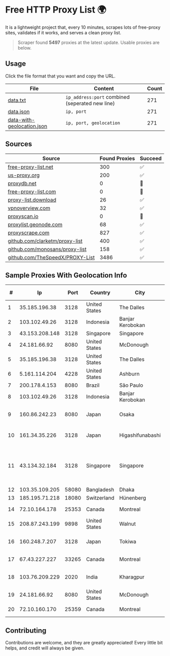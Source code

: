 
# Free HTTP Proxy List 🌍

It is a lightweight project that, every 10 minutes, scrapes lots of free-proxy sites, validates if it works, and serves a clean proxy list.


> Scraper found **5497** proxies at the latest update. Usable proxies are below.

## Usage

Click the file format that you want and copy the URL.


|File|Content|Count|
|----|-------|-----|
|[data.txt](https://raw.githubusercontent.com/themiralay/Proxy-List-World/master/data.txt)|`ip_address:port` combined (seperated new line)|271|
|[data.json](https://raw.githubusercontent.com/themiralay/Proxy-List-World/master/data.json)|`ip, port`|271|
|[data-with-geolocation.json](https://raw.githubusercontent.com/themiralay/Proxy-List-World/master/data-with-geolocation.json)|`ip, port, geolocation`|271|

## Sources

|Source|Found Proxies|Succeed|
|------|-------------|-------|
|[free-proxy-list.net](https://free-proxy-list.net)|300|✅|
|[us-proxy.org](https://www.us-proxy.org)|200|✅|
|[proxydb.net](http://proxydb.net)|0|🚫|
|[free-proxy-list.com](https://free-proxy-list.com/?page=&port=&type%5B%5D=http&type%5B%5D=https&up_time=0&search=Search)|0|🚫|
|[proxy-list.download](https://www.proxy-list.download/HTTP)|26|✅|
|[vpnoverview.com](https://vpnoverview.com/privacy/anonymous-browsing/free-proxy-servers)|32|✅|
|[proxyscan.io](https://www.proxyscan.io)|0|🚫|
|[proxylist.geonode.com](https://proxylist.geonode.com/api/proxy-list?limit=300&page=1&sort_by=lastChecked&sort_type=desc&protocols=http,https)|68|✅|
|[proxyscrape.com](https://api.proxyscrape.com/v2/?request=displayproxies&protocol=http&timeout=10000&country=all&ssl=all&anonymity=all)|827|✅|
|[github.com/clarketm/proxy-list](https://raw.githubusercontent.com/clarketm/proxy-list/master/proxy-list-raw.txt)|400|✅|
|[github.com/monosans/proxy-list](https://raw.githubusercontent.com/monosans/proxy-list/main/proxies/http.txt)|158|✅|
|[github.com/TheSpeedX/PROXY-List](https://raw.githubusercontent.com/TheSpeedX/PROXY-List/master/http.txt)|3486|✅|


## Sample Proxies With Geolocation Info

|#|Ip|Port|Country|City|Internet Service Provider|
|-|--|----|-------|----|-------------------------|
|1|35.185.196.38|3128|United States|The Dalles|Google LLC|
|2|103.102.49.26|3128|Indonesia|Banjar Kerobokan|PT Aplikanusa Lintasarta|
|3|43.153.208.148|3128|Singapore|Singapore|Aceville Pte.ltd|
|4|24.181.66.92|8080|United States|McDonough|Charter Communications|
|5|35.185.196.38|3128|United States|The Dalles|Google LLC|
|6|5.161.114.204|4228|United States|Ashburn|Hetzner Online GmbH|
|7|200.178.4.153|8080|Brazil|São Paulo|Claro S.A|
|8|103.102.49.26|3128|Indonesia|Banjar Kerobokan|PT Aplikanusa Lintasarta|
|9|160.86.242.23|8080|Japan|Osaka|Sony Network Communications Inc|
|10|161.34.35.226|3128|Japan|Higashifunabashi|NTT PC Communications, Inc.|
|11|43.134.32.184|3128|Singapore|Singapore|Shenzhen Tencent Computer Systems Company Limited|
|12|103.35.109.205|58080|Bangladesh|Dhaka|Ranks ITT|
|13|185.195.71.218|18080|Switzerland|Hünenberg|Datasource AG|
|14|72.10.164.178|25353|Canada|Montreal|GloboTech Communications|
|15|208.87.243.199|9898|United States|Walnut|Psychz Networks|
|16|160.248.7.207|3128|Japan|Tokiwa|NTT PC Communications, Inc.|
|17|67.43.227.227|33265|Canada|Montreal|GloboTech Communications|
|18|103.76.209.229|2020|India|Kharagpur|Lightwave Technologies Pvt Ltd|
|19|24.181.66.92|8080|United States|McDonough|Charter Communications|
|20|72.10.160.170|25359|Canada|Montreal|GloboTech Communications|



## Contributing

Contributions are welcome, and they are greatly appreciated! Every
little bit helps, and credit will always be given.

